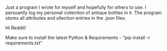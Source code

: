 Just a program I wrote for myself and hopefully for others to use. I persoanlly log my personal collection of antique bottles in it.
The program stores all attributes and ollection entries in the .json files.

Hi Reddit!

Make sure to install the latest Python & Requirements - "pip install -r requirements.txt"
